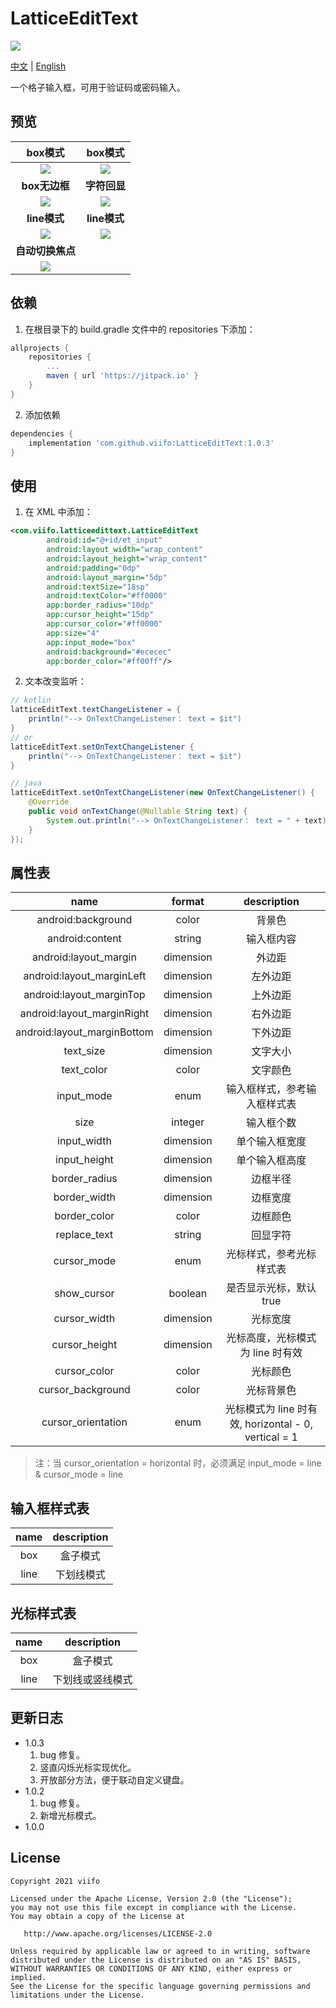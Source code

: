 # LatticeEditText

[![](https://jitpack.io/v/viifo/LatticeEditText.svg)](https://jitpack.io/#viifo/LatticeEditText)

[中文](https://github.com/viifo/LatticeEditText/blob/master/README.md) | [English](https://github.com/viifo/LatticeEditText/blob/master/README_en.md)

一个格子输入框，可用于验证码或密码输入。





## 预览

|           box模式           |          box模式        |
|:-------------------------:|:---------------------:|
| ![](./screenshots/p1.gif) | ![](./screenshots/p2.gif) |
|        **box无边框**         |    **字符回显**     |
| ![](./screenshots/p3.gif) | ![](./screenshots/p4.gif) |
|        **line模式**         |       **line模式**      |
| ![](./screenshots/p5.gif) | ![](./screenshots/p6.gif) |
|        **自动切换焦点**         |                       |
| ![](./screenshots/p7.gif) |                       |





## 依赖
1.  在根目录下的 build.gradle 文件中的 repositories 下添加：
```groovy
allprojects {
    repositories {
        ...
        maven { url 'https://jitpack.io' }
    }
}
```
2.  添加依赖
```groovy
dependencies {
    implementation 'com.github.viifo:LatticeEditText:1.0.3'
}
```





## 使用
1.  在 XML 中添加：
```xml
<com.viifo.latticeedittext.LatticeEditText
        android:id="@+id/et_input"
        android:layout_width="wrap_content"
        android:layout_height="wrap_content"
        android:padding="0dp"
        android:layout_margin="5dp"
        android:textSize="18sp"
        android:textColor="#ff0000"
        app:border_radius="10dp"
        app:cursor_height="15dp"
        app:cursor_color="#ff0000"
        app:size="4"
        app:input_mode="box"
        android:background="#ececec"
        app:border_color="#ff00ff"/>
```
2.  文本改变监听：
```java
// kotlin
latticeEditText.textChangeListener = { 
    println("--> OnTextChangeListener： text = $it")
}
// or
latticeEditText.setOnTextChangeListener {
    println("--> OnTextChangeListener： text = $it")
}

// java
latticeEditText.setOnTextChangeListener(new OnTextChangeListener() {
    @Override
    public void onTextChange(@Nullable String text) {
        System.out.println("--> OnTextChangeListener： text = " + text);
    }
});
```





## 属性表

|            name             |  format   |                 description                  |
|:---------------------------:|:---------:|:--------------------------------------------:|
|     android:background      |   color   |                     背景色                      |
|       android:content       |  string   |                    输入框内容                     |
|    android:layout_margin    | dimension |                     外边距                      |
|  android:layout_marginLeft  | dimension |                     左外边距                     |
|  android:layout_marginTop   | dimension |                     上外边距                     |
| android:layout_marginRight  | dimension |                     右外边距                     |
| android:layout_marginBottom | dimension |                     下外边距                     |
|          text_size          | dimension |                     文字大小                     |
|         text_color          |   color   |                     文字颜色                     |
|         input_mode          |   enum    |                输入框样式，参考输入框样式表                |
|            size             |  integer  |                    输入框个数                     |
|         input_width         | dimension |                   单个输入框宽度                    |
|        input_height         | dimension |                   单个输入框高度                    |
|        border_radius        | dimension |                     边框半径                     |
|        border_width         | dimension |                     边框宽度                     |
|        border_color         |   color   |                     边框颜色                     |
|        replace_text         |  string   |                     回显字符                     |
|         cursor_mode         |   enum    |                 光标样式，参考光标样式表                 |
|         show_cursor         |  boolean  |                是否显示光标，默认true                 |
|        cursor_width         | dimension |                     光标宽度                     |
|        cursor_height        | dimension |             光标高度，光标模式为 line 时有效              |
|        cursor_color         |   color   |                     光标颜色                     |
|      cursor_background      |   color   |                    光标背景色                     |
|     cursor_orientation      |   enum    | 光标模式为 line 时有效, horizontal - 0, vertical = 1 |
> 注：当 cursor_orientation = horizontal 时，必须满足 input_mode = line & cursor_mode = line






## 输入框样式表
|   name   |  description  |
| :------: | :-----------: |
| box      | 盒子模式       |
| line     | 下划线模式     |





## 光标样式表

|   name   | description |
| :------: |:-----------:|
| box      |    盒子模式     |
| line     |  下划线或竖线模式   |



## 更新日志

* 1.0.3
  1. bug 修复。
  2. 竖直闪烁光标实现优化。
  3. 开放部分方法，便于联动自定义键盘。
* 1.0.2
  1. bug 修复。
  2. 新增光标模式。
* 1.0.0



## License

```
Copyright 2021 viifo

Licensed under the Apache License, Version 2.0 (the "License");
you may not use this file except in compliance with the License.
You may obtain a copy of the License at

   http://www.apache.org/licenses/LICENSE-2.0

Unless required by applicable law or agreed to in writing, software
distributed under the License is distributed on an "AS IS" BASIS,
WITHOUT WARRANTIES OR CONDITIONS OF ANY KIND, either express or implied.
See the License for the specific language governing permissions and
limitations under the License.
```

